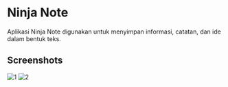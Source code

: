 # Ninja Note
Aplikasi Ninja Note digunakan untuk menyimpan informasi, catatan, dan ide dalam bentuk teks.

## Screenshots
![1](https://user-images.githubusercontent.com/85090127/215334441-b65e670f-8758-45fc-a004-68728fbc0284.png)
![2](https://user-images.githubusercontent.com/85090127/215334443-39e80aa2-1519-4610-b445-b23cc06048fd.png)
